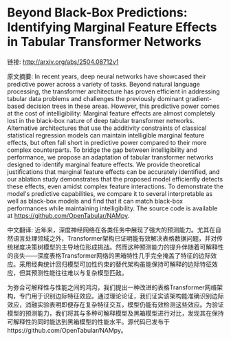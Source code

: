 # Beyond Black-Box Predictions: Identifying Marginal Feature Effects in Tabular Transformer Networks

链接: http://arxiv.org/abs/2504.08712v1

原文摘要:
In recent years, deep neural networks have showcased their predictive power
across a variety of tasks. Beyond natural language processing, the transformer
architecture has proven efficient in addressing tabular data problems and
challenges the previously dominant gradient-based decision trees in these
areas. However, this predictive power comes at the cost of intelligibility:
Marginal feature effects are almost completely lost in the black-box nature of
deep tabular transformer networks. Alternative architectures that use the
additivity constraints of classical statistical regression models can maintain
intelligible marginal feature effects, but often fall short in predictive power
compared to their more complex counterparts. To bridge the gap between
intelligibility and performance, we propose an adaptation of tabular
transformer networks designed to identify marginal feature effects. We provide
theoretical justifications that marginal feature effects can be accurately
identified, and our ablation study demonstrates that the proposed model
efficiently detects these effects, even amidst complex feature interactions. To
demonstrate the model's predictive capabilities, we compare it to several
interpretable as well as black-box models and find that it can match black-box
performances while maintaining intelligibility. The source code is available at
https://github.com/OpenTabular/NAMpy.

中文翻译:
近年来，深度神经网络在各类任务中展现了强大的预测能力。尤其在自然语言处理领域之外，Transformer架构已证明能有效解决表格数据问题，并对传统梯度决策树模型的主导地位形成挑战。然而这种预测能力的提升伴随着可解释性的丧失——深度表格Transformer网络的黑箱特性几乎完全掩盖了特征的边际效应。采用经典统计回归模型可加性约束的替代架构虽能保持可解释的边际特征效应，但其预测性能往往难以与复杂模型匹敌。

为弥合可解释性与性能之间的鸿沟，我们提出一种改进的表格Transformer网络架构，专门用于识别边际特征效应。通过理论论证，我们证实该架构能准确识别边际效应，消融实验表明即便存在复杂特征交互，模型仍能有效检测这些效应。为验证模型的预测能力，我们将其与多种可解释模型及黑箱模型进行对比，发现其在保持可解释性的同时能达到黑箱模型的性能水平。源代码已发布于https://github.com/OpenTabular/NAMpy。

